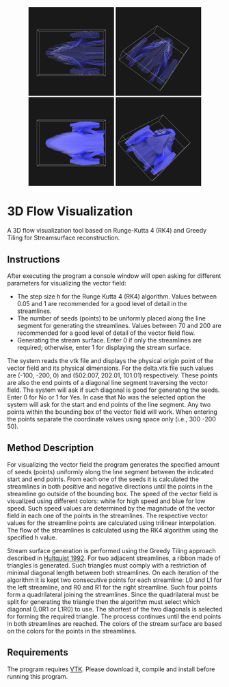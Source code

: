<div style="text-align:center;">
  <img src="https://github.com/andresbejarano/3DFlowVisualization/blob/master/images/img1.jpg" width="200" />
  <img src="https://github.com/andresbejarano/3DFlowVisualization/blob/master/images/img2.jpg" width="200" />
  <img src="https://github.com/andresbejarano/3DFlowVisualization/blob/master/images/img3.jpg" width="200" />
  <img src="https://github.com/andresbejarano/3DFlowVisualization/blob/master/images/img4.jpg" width="200" />
</div>

# 3D Flow Visualization
A 3D flow visualization tool based on Runge-Kutta 4 (RK4) and Greedy Tiling for Streamsurface reconstruction.


## Instructions
After executing the program a console window will open asking for different parameters for visualizing the vector field:
* The step size h for the Runge Kutta 4 (RK4) algorithm. Values between 0.05 and 1 are recommended for a good level of detail in the streamlines.
* The number of seeds (points) to be uniformly placed along the line segment for generating the streamlines. Values between 70 and 200 are recommended for a good level of detail of the vector field flow.
* Generating the stream surface. Enter 0 if only the streamlines are required; otherwise, enter 1 for displaying the stream surface.

The system reads the vtk file and displays the physical origin point of the vector field and its physical dimensions. For the delta.vtk file such values are (-100, -200, 0) and (502.007, 202.01, 101.01) respectively. These points are also the end points of a diagonal line segment traversing the vector field. The system will ask if such diagonal is good for generating the seeds. Enter 0 for No or 1 for Yes. In case that No was the selected option the system will ask for the start and end points of the line segment. Any two points within the bounding box of the vector field will work. When entering the points separate the coordinate values using space only (i.e., 300 -200 50).

## Method Description
For visualizing the vector field the program generates the specified amount of seeds (points) uniformly along the line segment between the indicated start and end points. From each one of the seeds it is calculated the streamlines in both positive and negative directions until the points in the streamline go outside of the bounding box. The speed of the vector field is visualized using different colors: white for high speed and blue for low speed. Such speed values are determined by the magnitude of the vector field in each one of the points in the streamlines. The respective vector values for the streamline points are calculated using trilinear interpolation. The flow of the streamlines is calculated using the RK4 algorithm using the specified h value.

Stream surface generation is performed using the Greedy Tiling approach described in [Hultquist 1992](http://ieeexplore.ieee.org/document/235211/). For two adjacent streamlines, a ribbon made of triangles is generated. Such triangles must comply with a restriction of minimal diagonal length between both streamlines. On each iteration of the algorithm it is kept two consecutive points for each streamline: L0 and L1 for the left streamline, and R0 and R1 for the right streamline. Such four points form a quadrilateral joining the streamlines. Since the quadrilateral must be split for generating the triangle then the algorithm must select which diagonal (L0R1 or L1R0) to use. The shortest of the two diagonals is selected for forming the required triangle. The process continues until the end points in both streamlines are reached. The colors of the stream surface are based on the colors for the points in the streamlines.

## Requirements
The program requires [VTK](https://www.vtk.org/). Please download it, compile and install before running this program.
